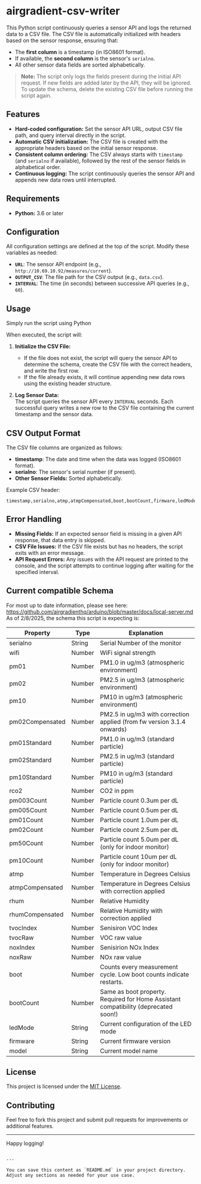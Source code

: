 # airgradient-csv-writer

This Python script continuously queries a sensor API and logs the returned data to a CSV file. The CSV file is automatically initialized with headers based on the sensor response, ensuring that:

- The **first column** is a timestamp (in ISO8601 format).
- If available, the **second column** is the sensor's `serialno`.
- All other sensor data fields are sorted alphabetically.

> **Note:** The script only logs the fields present during the initial API request. If new fields are added later by the API, they will be ignored. To update the schema, delete the existing CSV file before running the script again.

## Features

- **Hard-coded configuration:** Set the sensor API URL, output CSV file path, and query interval directly in the script.
- **Automatic CSV initialization:** The CSV file is created with the appropriate headers based on the initial sensor response.
- **Consistent column ordering:** The CSV always starts with `timestamp` (and `serialno` if available), followed by the rest of the sensor fields in alphabetical order.
- **Continuous logging:** The script continuously queries the sensor API and appends new data rows until interrupted.

## Requirements

- **Python:** 3.6 or later

## Configuration

All configuration settings are defined at the top of the script. Modify these variables as needed:

- **`URL`**: The sensor API endpoint (e.g., `http://10.69.10.92/measures/current`).
- **`OUTPUT_CSV`**: The file path for the CSV output (e.g., `data.csv`).
- **`INTERVAL`**: The time (in seconds) between successive API queries (e.g., `60`).

## Usage

Simply run the script using Python

When executed, the script will:

1. **Initialize the CSV File:**  
   - If the file does not exist, the script will query the sensor API to determine the schema, create the CSV file with the correct headers, and write the first row.
   - If the file already exists, it will continue appending new data rows using the existing header structure.

2. **Log Sensor Data:**  
   The script queries the sensor API every `INTERVAL` seconds. Each successful query writes a new row to the CSV file containing the current timestamp and the sensor data.

## CSV Output Format

The CSV file columns are organized as follows:

- **timestamp**: The date and time when the data was logged (ISO8601 format).
- **serialno**: The sensor's serial number (if present).
- **Other Sensor Fields:** Sorted alphabetically.

Example CSV header:

```
timestamp,serialno,atmp,atmpCompensated,boot,bootCount,firmware,ledMode,model,noxIndex,noxRaw,pm003Count,pm005Count,pm01,pm01Count,pm01Standard,pm02,pm02Compensated,pm02Count,pm02Standard,pm10,pm10Count,pm10Standard,pm50Count,rco2,rhum,rhumCompensated,tvocIndex,tvocRaw,wifi
```

## Error Handling

- **Missing Fields:** If an expected sensor field is missing in a given API response, that data entry is skipped.
- **CSV File Issues:** If the CSV file exists but has no headers, the script exits with an error message.
- **API Request Errors:** Any issues with the API request are printed to the console, and the script attempts to continue logging after waiting for the specified interval.

## Current compatible Schema
For most up to date information, please see here: https://github.com/airgradienthq/arduino/blob/master/docs/local-server.md
As of 2/8/2025, the schema this script is expecting is:


| Property            | Type   | Explanation                                                                                           |
|---------------------|--------|-------------------------------------------------------------------------------------------------------|
| serialno            | String | Serial Number of the monitor                                                                          |
| wifi                | Number | WiFi signal strength                                                                                  |
| pm01                | Number | PM1.0 in ug/m3 (atmospheric environment)                                                              |
| pm02                | Number | PM2.5 in ug/m3 (atmospheric environment)                                                              |
| pm10                | Number | PM10 in ug/m3 (atmospheric environment)                                                               |
| pm02Compensated     | Number | PM2.5 in ug/m3 with correction applied (from fw version 3.1.4 onwards)                                |
| pm01Standard        | Number | PM1.0 in ug/m3 (standard particle)                                                                    |
| pm02Standard        | Number | PM2.5 in ug/m3 (standard particle)                                                                    |
| pm10Standard        | Number | PM10 in ug/m3 (standard particle)                                                                     |
| rco2                | Number | CO2 in ppm                                                                                            |
| pm003Count          | Number | Particle count 0.3um per dL                                                                           |
| pm005Count          | Number | Particle count 0.5um per dL                                                                           |
| pm01Count           | Number | Particle count 1.0um per dL                                                                           |
| pm02Count           | Number | Particle count 2.5um per dL                                                                           |
| pm50Count           | Number | Particle count 5.0um per dL (only for indoor monitor)                                                 |
| pm10Count           | Number | Particle count 10um per dL (only for indoor monitor)                                                  |
| atmp                | Number | Temperature in Degrees Celsius                                                                        |
| atmpCompensated     | Number | Temperature in Degrees Celsius with correction applied                                                |
| rhum                | Number | Relative Humidity                                                                                     |
| rhumCompensated     | Number | Relative Humidity with correction applied                                                             |
| tvocIndex           | Number | Senisiron VOC Index                                                                                   |
| tvocRaw             | Number | VOC raw value                                                                                         |
| noxIndex            | Number | Senisirion NOx Index                                                                                  |
| noxRaw              | Number | NOx raw value                                                                                         |
| boot                | Number | Counts every measurement cycle. Low boot counts indicate restarts.                                    |
| bootCount           | Number | Same as boot property. Required for Home Assistant compatibility (deprecated soon!)                   |
| ledMode             | String | Current configuration of the LED mode                                                                 |
| firmware            | String | Current firmware version                                                                              |
| model               | String | Current model name                                                                                    |


## License

This project is licensed under the [MIT License](https://opensource.org/licenses/MIT).

## Contributing

Feel free to fork this project and submit pull requests for improvements or additional features.

---

Happy logging!
```

---

You can save this content as `README.md` in your project directory. Adjust any sections as needed for your use case.
